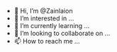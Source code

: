 - 👋 Hi, I’m @Zainlaion
- 👀 I’m interested in ...
- 🌱 I’m currently learning ...
- 💞️ I’m looking to collaborate on ...
- 📫 How to reach me ...

<!---
Zainlaion/Zainlaion is a ✨ special ✨ repository because its `README.md` (this file) appears on your GitHub profile.
You can click the Preview link to take a look at your changes.
--->
